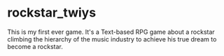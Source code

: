 # rockstar_twiys
This is my first ever game. It's a Text-based RPG game about a rockstar climbing the hierarchy of the music industry to achieve his true dream to become a rockstar.
